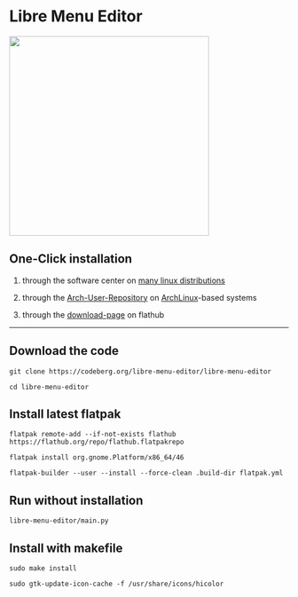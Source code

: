 # Libre Menu Editor

<img src="https://codeberg.org/libre-menu-editor/downloads/raw/branch/main/screenshots/1.png" height=360/>

## One-Click installation

1. through the software center on [many linux distributions](https://flathub.org/setup)

2. through the [Arch-User-Repository](https://aur.archlinux.org/packages/libre-menu-editor) on [ArchLinux](https://archlinux.org)-based systems

3. through the [download-page](https://flathub.org/apps/page.codeberg.libre_menu_editor.LibreMenuEditor) on flathub

---

## Download the code

```
git clone https://codeberg.org/libre-menu-editor/libre-menu-editor
```
```
cd libre-menu-editor
```

## Install latest flatpak

```
flatpak remote-add --if-not-exists flathub https://flathub.org/repo/flathub.flatpakrepo
```
```
flatpak install org.gnome.Platform/x86_64/46
```
```
flatpak-builder --user --install --force-clean .build-dir flatpak.yml
```

## Run without installation

```
libre-menu-editor/main.py
```

## Install with makefile

```
sudo make install
```
```
sudo gtk-update-icon-cache -f /usr/share/icons/hicolor
```

